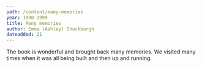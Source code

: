 ```yaml
---
path: /content/many-memories
year: 1990-1999
title: Many memories
author: Emma (Ashley) Shuckburgh
dateadded: 21
---
```


The book is wonderful and brought back many memories. We visited many times when it was all being built and then up and running.